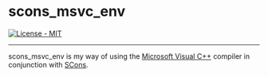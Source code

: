 # scons_msvc_env

[![License - MIT](https://img.shields.io/badge/license-MIT-green)](https://spdx.org/licenses/MIT.html)

-----

scons_msvc_env is my way of using the [Microsoft Visual C++](
https://visualstudio.microsoft.com/vs/features/cplusplus/) compiler in
conjunction with [SCons](https://scons.org/).

